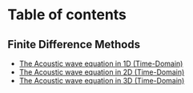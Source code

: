 # Table of contents

## Finite Difference Methods

* [The Acoustic wave equation in 1D (Time-Domain)](#Finite_Difference_Method\FDTD_1D.ipynb)
* [The Acoustic wave equation in 2D (Time-Domain)](#Finite_Difference_Method\FDTD_2D.ipynb)
* [The Acoustic wave equation in 3D (Time-Domain)](#Finite_Difference_Method\FDTD_3D.ipynb)